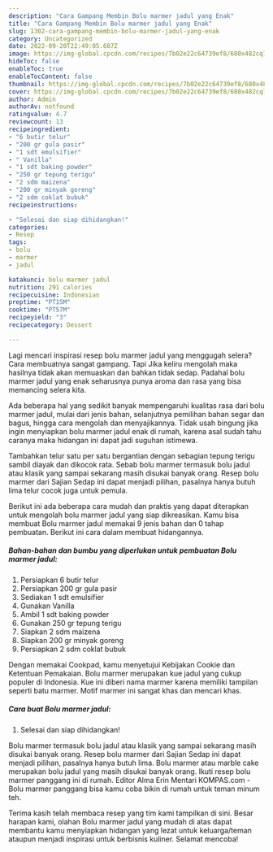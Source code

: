 ```yaml
---
description: "Cara Gampang Membin Bolu marmer jadul yang Enak"
title: "Cara Gampang Membin Bolu marmer jadul yang Enak"
slug: 1302-cara-gampang-membin-bolu-marmer-jadul-yang-enak
category: Uncategorized
date: 2022-09-20T22:49:05.687Z
image: https://img-global.cpcdn.com/recipes/7b02e22c64739ef8/680x482cq70/bolu-marmer-jadul-foto-resep-utama.jpg
hideToc: false
enableToc: true
enableTocContent: false
thumbnail: https://img-global.cpcdn.com/recipes/7b02e22c64739ef8/680x482cq70/bolu-marmer-jadul-foto-resep-utama.jpg
cover: https://img-global.cpcdn.com/recipes/7b02e22c64739ef8/680x482cq70/bolu-marmer-jadul-foto-resep-utama.jpg
author: Admin
authorAv: notfound
ratingvalue: 4.7
reviewcount: 13
recipeingredient:
- "6 butir telur"
- "200 gr gula pasir"
- "1 sdt emulsifier"
- " Vanilla"
- "1 sdt baking powder"
- "250 gr tepung terigu"
- "2 sdm maizena"
- "200 gr minyak goreng"
- "2 sdm coklat bubuk"
recipeinstructions:

- "Selesai dan siap dihidangkan!"
categories:
- Resep
tags:
- bolu
- marmer
- jadul

katakunci: bolu marmer jadul 
nutrition: 291 calories
recipecuisine: Indonesian
preptime: "PT15M"
cooktime: "PT57M"
recipeyield: "3"
recipecategory: Dessert

---
```



Lagi mencari inspirasi resep bolu marmer jadul yang menggugah selera? Cara membuatnya sangat gampang. Tapi Jika keliru mengolah maka hasilnya tidak akan memuaskan dan bahkan tidak sedap. Padahal bolu marmer jadul yang enak seharusnya punya aroma dan rasa yang bisa memancing selera kita.


Ada beberapa hal yang sedikit banyak mempengaruhi kualitas rasa dari bolu marmer jadul, mulai dari jenis bahan, selanjutnya pemilihan bahan segar dan bagus, hingga cara mengolah dan menyajikannya. Tidak usah bingung jika ingin menyiapkan bolu marmer jadul enak di rumah, karena asal sudah tahu caranya maka hidangan ini dapat jadi suguhan istimewa.

Tambahkan telur satu per satu bergantian dengan sebagian tepung terigu sambil diayak dan dikocok rata. Sebab bolu marmer termasuk bolu jadul atau klasik yang sampai sekarang masih disukai banyak orang. Resep bolu marmer dari Sajian Sedap ini dapat menjadi pilihan, pasalnya hanya butuh lima telur cocok juga untuk pemula.


Berikut ini ada beberapa cara mudah dan praktis yang dapat diterapkan untuk mengolah bolu marmer jadul yang siap dikreasikan. Kamu bisa membuat Bolu marmer jadul memakai 9 jenis bahan dan 0 tahap pembuatan. Berikut ini cara dalam membuat hidangannya.

<!--inarticleads1-->

##### Bahan-bahan dan bumbu yang diperlukan untuk pembuatan Bolu marmer jadul:

1. Persiapkan 6 butir telur
1. Persiapkan 200 gr gula pasir
1. Sediakan 1 sdt emulsifier
1. Gunakan  Vanilla
1. Ambil 1 sdt baking powder
1. Gunakan 250 gr tepung terigu
1. Siapkan 2 sdm maizena
1. Siapkan 200 gr minyak goreng
1. Persiapkan 2 sdm coklat bubuk


Dengan memakai Cookpad, kamu menyetujui Kebijakan Cookie dan Ketentuan Pemakaian. Bolu marmer merupakan kue jadul yang cukup populer di Indonesia. Kue ini diberi nama marmer karena memiliki tampilan seperti batu marmer. Motif marmer ini sangat khas dan mencari khas. 

<!--inarticleads2-->

##### Cara buat Bolu marmer jadul:


1. Selesai dan siap dihidangkan!

Bolu marmer termasuk bolu jadul atau klasik yang sampai sekarang masih disukai banyak orang. Resep bolu marmer dari Sajian Sedap ini dapat menjadi pilihan, pasalnya hanya butuh lima. Bolu marmer atau marble cake merupakan bolu jadul yang masih disukai banyak orang. Ikuti resep bolu marmer panggang ini di rumah. Editor Alma Erin Mentari KOMPAS.com - Bolu marmer panggang bisa kamu coba bikin di rumah untuk teman minum teh. 

Terima kasih telah membaca resep yang tim kami tampilkan di sini. Besar harapan kami, olahan Bolu marmer jadul yang mudah di atas dapat membantu kamu menyiapkan hidangan yang lezat untuk keluarga/teman ataupun menjadi inspirasi untuk berbisnis kuliner. Selamat mencoba!
